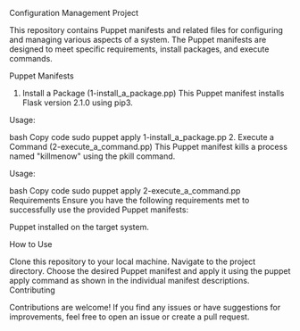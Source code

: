 Configuration Management Project

This repository contains Puppet manifests and related files for configuring and managing various aspects of a system. The Puppet manifests are designed to meet specific requirements, install packages, and execute commands.

Puppet Manifests

1. Install a Package (1-install_a_package.pp)
This Puppet manifest installs Flask version 2.1.0 using pip3.

Usage:

bash
Copy code
sudo puppet apply 1-install_a_package.pp
2. Execute a Command (2-execute_a_command.pp)
This Puppet manifest kills a process named "killmenow" using the pkill command.

Usage:

bash
Copy code
sudo puppet apply 2-execute_a_command.pp
Requirements
Ensure you have the following requirements met to successfully use the provided Puppet manifests:

Puppet installed on the target system.

How to Use

Clone this repository to your local machine.
Navigate to the project directory.
Choose the desired Puppet manifest and apply it using the puppet apply command as shown in the individual manifest descriptions.
Contributing

Contributions are welcome! If you find any issues or have suggestions for improvements, feel free to open an issue or create a pull request.